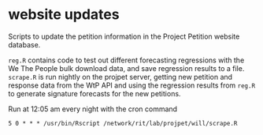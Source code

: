 # website updates
Scripts to update the petition information in the Project Petition website database.

`reg.R` contains code to test out different forecasting regressions with the We The People bulk download data, and save regression results to a file. `scrape.R` is run nightly on the projpet server, getting new petition and response data from the WtP API and using the regression results from `reg.R` to generate signature forecasts for the new petitions.

Run at 12:05 am every night with the cron command

`5 0 * * * /usr/bin/Rscript /network/rit/lab/projpet/will/scrape.R`
